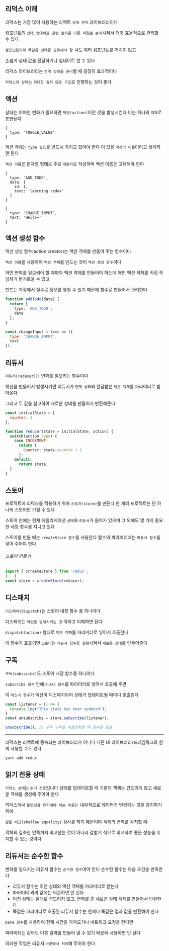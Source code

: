 ## 리덕스 이해  
  
리덕스는 가장 많이 사용하는 리액트 `상태 관리` 라이브러리이다  
  
컴포넌트의 `상태 업데이트 관련 로직을 다른 파일로 분리`시켜서 더욱 효율적으로 관리할 수 있다  
  
`컴포넌트끼리 똑같은 상태를 공유해야 할 때`도 여러 컴포넌트를 거치지 않고  
  
손쉽게 상태 값을 전달하거나 업데이트 할 수 있다  
  
리덕스 라이브러리는 `전역 상태를 관리`할 때 굉장히 효과적이다  
  
`리덕스의 상태`는 `최대한 깊지 않은 구조`로 진행하는 것이 좋다  
  
## 액션
  
상태는 어떠한 변화가 필요하면 `액션(action)`이란 것을 발생시킨다 이는 하나의 `객체`로 표현된다  
  
```
{
  type: 'TOGGLE_VALUE'
}
```
  
액션 객체는 `type 필드`를 반드시 가지고 있어야 한다 이 값을 `액션의 이름`이라고 생각하면 된다  
  
`액션 이름`은 문자열 형태로 주로 `대문자`로 작성하며 액션 이름은 고유해야 한다  
  
```
{
  type: 'ADD_TODO',
  data: {
    id: 1,
    text: 'learning redux'
  }
}

{
  type: 'CHANGE_INPUT',
  text: 'Hello~'
}
```
  
## 액션 생성 함수
  
액션 생성 함수(action creator)는 액션 객체를 만들어 주는 함수이다  
  
`액션 이름`을 사용하여 `액션 객체`를 만드는 것이 `액션 생성 함수`이다  
  
어떤 변화를 일으켜야 할 때마다 액션 객체를 만들어야 하는데 매번 액션 객체를 직접 작성하기 번거로울 수 있고  
  
만드는 과정에서 실수로 정보를 놓칠 수 있기 때문에 함수로 만들어서 관리한다
  
```jsx
function addTodo(data) {
  return {
    type: 'ADD_TODO',
    data
  };
}

const changeInput = text => ({
  type: 'CHANGE_INPUT',
  text
});
```
  
## 리듀서
  
`리듀서(reducer)`는 변화를 일으키는 함수이다  
  
액션을 만들어서 발생시키면 리듀서가 `현재 상태`와 전달받은 `액션 객체`를 파라미터로 받아온다  
  
그리고 두 값을 참고하여 새로운 상태를 만들어서 반환해준다  
  
```jsx
const initialState = {
  counter: 1
};

function reducer(state = initialState, action) {
  switch(action.type) {
    case INCREMENT:
      return {
        counter: state.counter + 1
      };
    default:
      return state;
  }
}
```
  
## 스토어
  
프로젝트에 리덕스를 적용하기 위해 `스토어(store)`를 만든다 한 개의 프로젝트는 단 하나의 스토어만 가질 수 있다  
  
스토어 안에는 현재 애플리케이션 `상태`와 `리듀서`가 들어가 있으며 그 외에도 몇 가지 중요한 내장 함수를 지니고 있다  
  
스토어를 만들 때는 `createStore 함수`를 사용한다 함수의 파라미터에는 `리듀서 함수`를 넣어 주어야 한다  
  
###### 스토어 만들기
```jsx
import { crreateStore } from 'redux';
(...)
const store = createStore(reducer);
```
  
## 디스패치
  
`디스패치(dispatch)`는 스토어 내장 함수 중 하나이다  
  
디스패치는 `액션을 발생시키는 것` 이라고 이해하면 된다  
  
`dispatch(action)` 형태로 `액션 객체`를 파라미터로 넣어서 호출한다  
  
이 함수가 호출되면 `스토어`는 `리듀서 함수를 실행`시켜서 `새로운 상태`를 만들어준다
  
## 구독
  
`구독(subscribe)`도 스토어 내장 함수중 하나이다  
  
`subscribe 함수` 안에 `리스너 함수`를 파라미터로 넣어서 호출해 주면  
  
이 `리스너 함수`가 액션이 디스패치되어 상태가 업데이트될 때마다 호출된다  
  
```jsx
const listener = () => {
  console.log("This state has been updated");
}
const unsubscribe = store.subscribe(listener);

unsubscribe(); // 추후 구독을 비활성화할 때 함수를 호출
```
  
---
  
리덕스는 리액트에 종속되는 라이브러리가 아니다 다른 UI 라이브러리/프레임워크와 함께 사용할 수도 있다  
  
```
yarn add redux
```
  
## 읽기 전용 상태
  
`리덕스 상태`는 `읽기 전용`입니다 상태를 업데이트할 때 기존의 객체는 건드리지 않고 새로운 객체를 생성해 주어야 한다
  
리덕스에서 `불변성을 유지해야 하는 이유`는 내부적으로 데이터가 변경되는 것을 감지하기 위해  
  
`얕은 비교(shallow equality)` 검사를 하기 때문이다 객체의 변화를 감지할 때  
  
객체의 깊숙한 안쪽까지 비교한는 것이 아니라 겉핥기 식으로 비교하여 좋은 성능을 유지할 수 있는 것이다  
  
## 리듀서는 순수한 함수  
  
변화를 일으키는 리듀서 함수는 `순수한 함수`여야 한다 순수한 함수는 다음 조건을 만족한다  
  
- 리듀서 함수는 이전 상태와 액션 객체를 파라미터로 받는다  
- 파라미터 외의 값에는 의존하면 안 된다  
- 이전 상태는 절대로 건드리지 않고, 변화를 준 새로운 상태 객체를 만들어서 반환한다
- 똑같은 파라미터로 호출된 리듀서 함수는 언제나 똑같은 결과 값을 반환해야 한다
  
`Date 함수`를 사용하여 현재 시간을 가져오거나 네트워크 요청을 한다면  
  
파라미터는 같아도 다른 결과를 만들어 낼 수 있기 때문에 사용하면 안 된다  
  
이러한 작업은 리듀서 `바깥에서 처리`해 주어야 한다  
  
